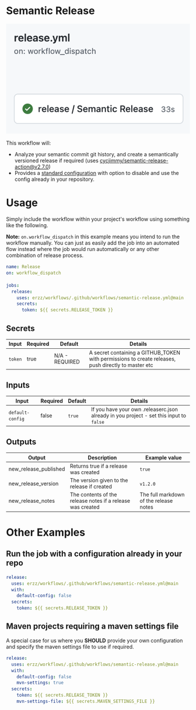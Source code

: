 # Semantic Release

![Semantic-Release Workflow](/media/semantic-release.png)

This workflow will:

- Analyze your semantic commit git history, and create a semantically versioned release if required (uses [cycjimmy/semantic-release-action@v2.7.0](https://github.com/cycjimmy/semantic-release-action))
- Provides a [standard configuration](/.github/workflows/semantic-release-config.json) with option to disable and use the config already in your repository.

# Usage

Simply include the workflow within your project's workflow using something like the following.

**Note:** `on.workflow_dispatch` in this example means you intend to run the workflow manually. You can just as easily add the job into an automated flow instead where the job would run automatically or any other combination of release process.

```yaml
name: Release
on: workflow_dispatch

jobs:
  release:
    uses: erzz/workflows/.github/workflows/semantic-release.yml@main
    secrets:
      token: ${{ secrets.RELEASE_TOKEN }}
```

## Secrets

| Input   | Required | Default        | Details                                                                                             |
| ------- | -------- | -------------- | --------------------------------------------------------------------------------------------------- |
| `token` | true     | N/A - REQUIRED | A secret containing a GITHUB_TOKEN with permissions to create releases, push directly to master etc |

## Inputs

| Input            | Required | Default | Details                                                                                 |
| ---------------- | -------- | ------- | --------------------------------------------------------------------------------------- |
| `default-config` | false    | `true`  | If you have your own .releaserc.json already in you project - set this input to `false` |

## Outputs

| Output                | Description                                                | Example value                          |
| --------------------- | ---------------------------------------------------------- | -------------------------------------- |
| new_release_published | Returns true if a release was created                      | `true`                                 |
| new_release_version   | The version given to the release if created                | `v1.2.0`                               |
| new_release_notes     | The contents of the release notes if a release was created | The full markdown of the release notes |

# Other Examples

## Run the job with a configuration already in your repo

```yaml
release:
  uses: erzz/workflows/.github/workflows/semantic-release.yml@main
  with:
    default-config: false
  secrets:
    token: ${{ secrets.RELEASE_TOKEN }}
```

## Maven projects requiring a maven settings file

A special case for us where you **SHOULD** provide your own configuration and specify the maven settings file to use if required.

```yaml
release:
  uses: erzz/workflows/.github/workflows/semantic-release.yml@main
  with:
    default-config: false
    mvn-settings: true
  secrets:
    token: ${{ secrets.RELEASE_TOKEN }}
    mvn-settings-file: ${{ secrets.MAVEN_SETTINGS_FILE }}
```
